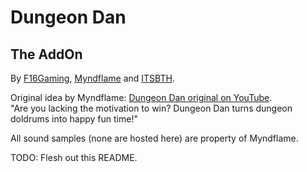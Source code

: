 Dungeon Dan
===========
The AddOn
---------

By [F16Gaming](https://github.com/F16Gaming), [Myndflame](http://www.youtube.com/user/Myndflame) and [ITSBTH](https://github.com/itsbth).

Original idea by Myndflame: [Dungeon Dan original on YouTube](http://www.youtube.com/watch?v=UBie8LbWAbU).  
"Are you lacking the motivation to win? Dungeon Dan turns dungeon doldrums into happy fun time!"

All sound samples (none are hosted here) are property of Myndflame.

TODO: Flesh out this README.
